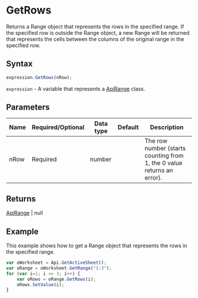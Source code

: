 # GetRows

Returns a Range object that represents the rows in the specified range. If the specified row is outside the Range object, a new Range will be returned that represents the cells between the columns of the original range in the specified row.

## Syntax

```javascript
expression.GetRows(nRow);
```

`expression` - A variable that represents a [ApiRange](../ApiRange.md) class.

## Parameters

| **Name** | **Required/Optional** | **Data type** | **Default** | **Description** |
| ------------- | ------------- | ------------- | ------------- | ------------- |
| nRow | Required | number |  | The row number (starts counting from 1, the 0 value returns an error). |

## Returns

[ApiRange](../../ApiRange/ApiRange.md) \| null

## Example

This example shows how to get a Range object that represents the rows in the specified range.

```javascript editor-xlsx
var oWorksheet = Api.GetActiveSheet();
var oRange = oWorksheet.GetRange("1:3");
for (var i=1; i <= 3; i++) {
	var oRows = oRange.GetRows(i);    
	oRows.SetValue(i);
}
```
